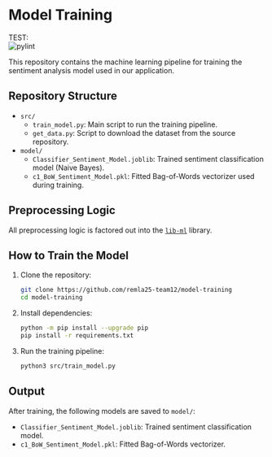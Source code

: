 # Model Training

TEST:\
![pylint]()

This repository contains the machine learning pipeline for training the sentiment analysis model used in our application.

## Repository Structure

- `src/`
  - `train_model.py`: Main script to run the training pipeline.
  - `get_data.py`: Script to download the dataset from the source repository.
- `model/`
  - `Classifier_Sentiment_Model.joblib`: Trained sentiment classification model (Naive Bayes).
  - `c1_BoW_Sentiment_Model.pkl`: Fitted Bag-of-Words vectorizer used during training.

## Preprocessing Logic

All preprocessing logic is factored out into the [`lib-ml`](https://github.com/remla25-team12/lib-ml) library.

## How to Train the Model

1. Clone the repository:
   ```bash
   git clone https://github.com/remla25-team12/model-training
   cd model-training
   ```
2. Install dependencies:
   ```bash
   python -m pip install --upgrade pip
   pip install -r requirements.txt
   ```
3. Run the training pipeline:
   ```bash
   python3 src/train_model.py
   ```
   
## Output

After training, the following models are saved to `model/`:

- `Classifier_Sentiment_Model.joblib`: Trained sentiment classification model.
- `c1_BoW_Sentiment_Model.pkl`: Fitted Bag-of-Words vectorizer.

